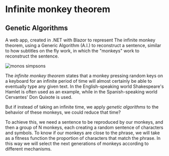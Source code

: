 # Infinite monkey theorem
## Genetic Algorithms

A web app, created in .NET with Blazor to represent The infinite monkey theorem, using a Generic Algorithm (A.I.) to reconstruct a sentence, similar to how subtitles on the fly work, in which the "monkeys" work to reconstruct the sentence.

![monos simpsons](https://ep01.epimg.net/elpais/imagenes/2015/04/30/ciencia/1430420317_959498_1430423238_sumario_normal.jpg)

The *infinite monkey theorem* states that a monkey pressing random keys on a keyboard for an infinite period of time will almost certainly be able to eventually type any given text. In the English-speaking world Shakespeare's Hamlet is often used as an example, while in the Spanish-speaking world Cervantes' Don Quixote is used.

But if instead of taking an infinite time, we apply *genetic algorithms* to the behavior of these monkeys, we could reduce that time?

To achieve this, we need a sentence to be reproduced by our monkeys, and then a group of N monkeys, each creating a random sentence of characters and symbols.
To know if our monkeys are close to the phrase, we will take as a fitness function the proportion of characters that match the phrase. In this way we will select the next generations of monkeys according to different mechanisms.
